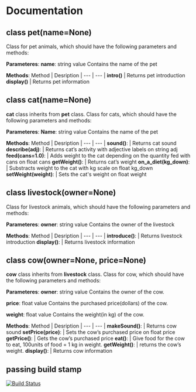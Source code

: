 # Documentation

## class **pet(name=None)**
Class for pet animals, which should have the following parameters and methods:

**Parameteres**: 
**name**: string value
Contains the name of the pet 

**Methods**:
Method | Desription |
--- | --- |
**intro()** | Returns pet introduction
**display()** | Returns pet information

## class **cat(name=None)**	
**cat** class inherits from **pet** class. 
Class for cats, which should have the following parameters and methods:

**Parameteres**: 
**Name**: string value
Contains the name of the pet 

**Methods**:
Method | Desription |
--- | --- |
**sound()**: | Returns cat sound
**describe(adj)**: | Returns cat’s activity with adjective labels on string adj
**feed(cans=1.0)**: | Adds weight to the cat depending on the quantity fed with cans on float cans
**getWeight()**: | Returns cat’s weight
**on_a_diet(kg_down)**: | Substracts weight to the cat with kg scale on float kg_down 
**setWeight(weight)**: | Sets the cat's weight on float weight

## class **livestock(owner=None)**	
Class for livestock animals, which should have the following parameters and methods:

**Parameteres**: 
**owner**: string value
Contains the owner of the livestock 

**Methods**:
Method | Desription |
--- | --- |
**introduce()**: | Returns livestock introduction
**display()**: | Returns livestock information

## class **cow(owner=None, price=None)**	
**cow** class inherits from **livestock** class. 
Class for cow, which should have the following parameters and methods:

**Parameteres**: 
**owner**: string value
Contains the owner of the cow.

**price**: float value
Contains the purchased price(dollars) of the cow. 

**weight**: float value
Contains the weight(in kg) of the cow.

**Methods**:
Method | Desription |
--- | --- |
**makeSound()**: | Returns cow sound
**setPrice(price)**: | Sets the cow’s purchased price on float price
**getPrice()**: | Gets the cow’s purchased price
**eat()**: | Give food for the cow to eat, 100units of food = 1 kg in weight. 
**getWeight()**: | returns the cow’s weight.
**display()**: | Returns cow information

## passing build stamp
[![Build Status](https://travis-ci.org/Astarter/DATA533_Lab4.svg?branch=master)](https://travis-ci.org/Astarter/DATA533_Lab4)
